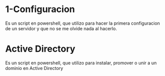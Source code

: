 # 1-Configuracion

Es un script en powershell, que utilizo para hacer la primera configuracion de un servidor y que no se me olvide nada al hacerlo.

# Active Directory

Es un script en powershell, que utilizo para instalar, promover o unir a un dominio en Active Directory
